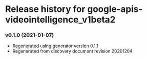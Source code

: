 # Release history for google-apis-videointelligence_v1beta2

### v0.1.0 (2021-01-07)

* Regenerated using generator version 0.1.1
* Regenerated from discovery document revision 20201204

